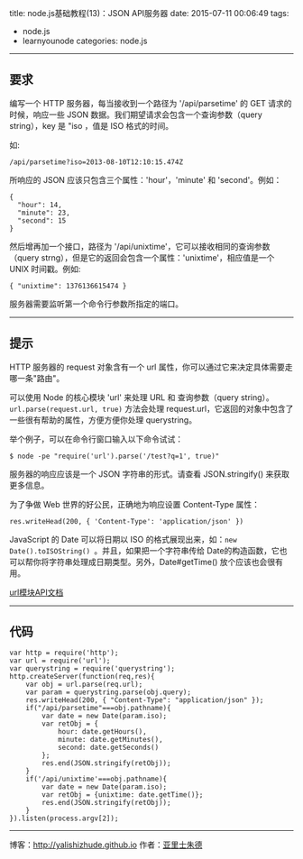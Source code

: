 title: node.js基础教程(13)：JSON API服务器
date: 2015-07-11 00:06:49
tags:
- node.js
- learnyounode
categories: node.js
---

## 要求

编写一个 HTTP 服务器，每当接收到一个路径为 '/api/parsetime' 的 GET 请求的时候，响应一些 JSON 数据。我们期望请求会包含一个查询参数（query string），key 是 "iso ，值是 ISO 格式的时间。

如:

    /api/parsetime?iso=2013-08-10T12:10:15.474Z

所响应的 JSON 应该只包含三个属性：'hour'，'minute' 和 'second'。例如：

    {
      "hour": 14,
      "minute": 23,
      "second": 15
    }

然后增再加一个接口，路径为 '/api/unixtime'，它可以接收相同的查询参数（query strng），但是它的返回会包含一个属性：'unixtime'，相应值是一个 UNIX 时间戳。例如:

    { "unixtime": 1376136615474 }

服务器需要监听第一个命令行参数所指定的端口。

-------------------------------------------------------------------------------
<!-- more -->
## 提示

HTTP 服务器的 request 对象含有一个 url 属性，你可以通过它来决定具体需要走哪一条"路由"。

可以使用 Node 的核心模块 'url' 来处理 URL 和 查询参数（query string）。`url.parse(request.url, true)` 方法会处理 request.url，它返回的对象中包含了一些很有帮助的属性，方便方便你处理 querystring。

举个例子，可以在命令行窗口输入以下命令试试：

    $ node -pe "require('url').parse('/test?q=1', true)"

服务器的响应应该是一个 JSON 字符串的形式。请查看 JSON.stringify() 来获取更多信息。

为了争做 Web 世界的好公民，正确地为响应设置 Content-Type 属性：

    res.writeHead(200, { 'Content-Type': 'application/json' })

JavaScript 的 Date 可以将日期以 ISO 的格式展现出来，如：`new Date().toISOString() `。并且，如果把一个字符串传给 Date的构造函数，它也可以帮你将字符串处理成日期类型。另外，Date#getTime() 放个应该也会很有用。

[url模块API文档](https://nodejs.org/api/url.html)

-------------------------------------------------------------------------------

## 代码

    var http = require('http');
    var url = require('url');
    var querystring = require('querystring');
    http.createServer(function(req,res){
        var obj = url.parse(req.url);
        var param = querystring.parse(obj.query);
        res.writeHead(200, { "Content-Type": "application/json" });
        if("/api/parsetime"===obj.pathname){
            var date = new Date(param.iso);
            var retObj = {
                hour: date.getHours(),
                minute: date.getMinutes(),
                second: date.getSeconds()
            };
            res.end(JSON.stringify(retObj));
        }
        if('/api/unixtime'===obj.pathname){
            var date = new Date(param.iso);
            var retObj = {unixtime: date.getTime()};
            res.end(JSON.stringify(retObj));
        }
    }).listen(process.argv[2]);


- - - 
博客：http://yalishizhude.github.io
作者：[亚里士朱德](http://yalishizhude.github.io/about/)